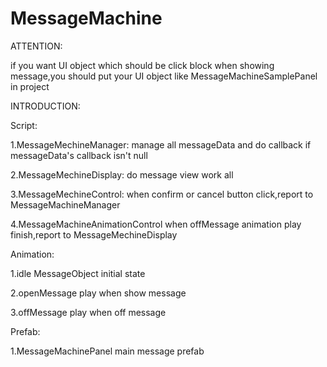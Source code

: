 # MessageMachine

ATTENTION:

if you want UI object which should be click block when showing message,you should 
put your UI object like MessageMachineSamplePanel in project



INTRODUCTION:

Script:

1.MessageMechineManager:
    manage all messageData and do callback if messageData's callback isn't null

2.MessageMechineDisplay:
    do message view work all

3.MessageMechineControl:
    when confirm or cancel button click,report to MessageMachineManager

4.MessageMachineAnimationControl
    when offMessage animation play finish,report to MessageMechineDisplay    


Animation:

1.idle
    MessageObject initial state

2.openMessage
    play when show message

3.offMessage
    play when off message        


Prefab:

1.MessageMachinePanel
    main message prefab 
